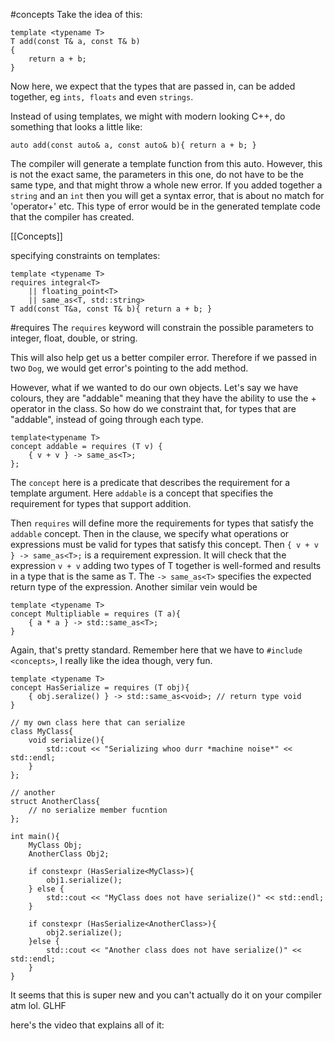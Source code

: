 #concepts
Take the idea of this: 
```
template <typename T>
T add(const T& a, const T& b)
{ 
	return a + b;
}
```

Now here, we expect that the types that are passed in, can be added together, eg `ints, floats` and even `strings`. 

Instead of using templates, we might with modern looking C++, do something that looks a little like: 
```
auto add(const auto& a, const auto& b){ return a + b; }
```
The compiler will generate a template function from this auto. However, this is not the exact same, the parameters in this one, do not have to be the same type, and that might throw a whole new error. 
If you added together a `string` and an `int` then you will get a syntax error, that is about no match for 'operator+' etc. This type of error would be in the generated template code that the compiler has created. 

[[Concepts]]

specifying constraints on templates: 
```
template <typename T>
requires integral<T>
	|| floating_point<T>
	|| same_as<T, std::string>
T add(const T&a, const T& b){ return a + b; }
```
#requires
The `requires` keyword will constrain the possible parameters to integer, float, double, or string. 

This will also help get us a better compiler error. 
Therefore if we passed in two `Dog`, we would get error's pointing to the add method. 

However, what if we wanted to do our own objects. 
Let's say we have colours, they are "addable" meaning that they have the ability to use the + operator in  the class. 
So how do we constraint that, for types that are "addable", instead of going through each type. 

```
template<typename T>
concept addable = requires (T v) { 
	{ v + v } -> same_as<T>;
};
```
The `concept` here is a predicate that describes the requirement for a template argument. Here `addable` is a concept that specifies the requirement for types that support addition.

Then `requires` will define more the requirements for types that satisfy the `addable` concept. 
Then in the clause, we specify what operations or expressions must be valid for types that satisfy this concept. 
Then `{ v + v } -> same_as<T>;` is a requirement expression. It will check that the expression `v + v` adding two types of T together is well-formed and results in a type that is the same as T. The `-> same_as<T>` specifies the expected return type of the expression. 
Another similar vein would be
```
template <typename T>
concept Multipliable = requires (T a){ 
	{ a * a } -> std::same_as<T>;
}
```
Again, that's pretty standard. 
Remember here that we have to `#include <concepts>`, I really like the idea though, very fun. 

```
template <typename T>
concept HasSerialize = requires (T obj){ 
	{ obj.seralize() } -> std::same_as<void>; // return type void
}

// my own class here that can serialize
class MyClass{ 
	void serialize(){ 
		std::cout << "Serializing whoo durr *machine noise*" << std::endl;
	}
};

// another 
struct AnotherClass{ 
	// no serialize member fucntion 
};

int main(){ 
	MyClass Obj; 
	AnotherClass Obj2;

	if constexpr (HasSerialize<MyClass>){ 
		obj1.serialize();
	} else { 
		std::cout << "MyClass does not have serialize()" << std::endl;
	}

	if constexpr (HasSerialize<AnotherClass>){ 
		obj2.serialize();
	}else { 
		std::cout << "Another class does not have serialize()" << std::endl;
	}
}
```
It seems that this is super new and you can't actually do it on your compiler atm lol. GLHF



here's the video that explains all of it: 